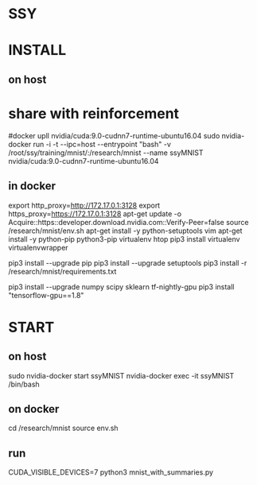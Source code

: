 # SSY
# INSTALL 
## on host
# share with reinforcement
#docker upll nvidia/cuda:9.0-cudnn7-runtime-ubuntu16.04
sudo nvidia-docker run -i -t  --ipc=host  --entrypoint "bash"   -v /root/ssy/training/mnist/:/research/mnist  --name ssyMNIST   nvidia/cuda:9.0-cudnn7-runtime-ubuntu16.04

## in docker
export http_proxy=http://172.17.0.1:3128
export https_proxy=https://172.17.0.1:3128
apt-get update -o Acquire::https::developer.download.nvidia.com::Verify-Peer=false
source /research/mnist/env.sh
apt-get install -y python-setuptools vim
apt-get install -y python-pip python3-pip virtualenv htop
pip3 install virtualenv  virtualenvwrapper

pip3 install --upgrade pip
pip3 install --upgrade setuptools
pip3 install -r /research/mnist/requirements.txt

pip3 install --upgrade numpy scipy sklearn tf-nightly-gpu
pip3 install "tensorflow-gpu==1.8"


# START
## on host
sudo nvidia-docker start ssyMNIST
nvidia-docker exec -it ssyMNIST /bin/bash

## on docker
cd /research/mnist
source env.sh

## run
CUDA_VISIBLE_DEVICES=7 python3 mnist_with_summaries.py 

